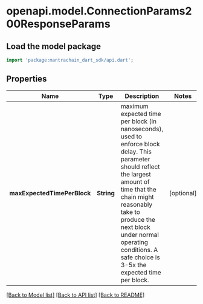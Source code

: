 # openapi.model.ConnectionParams200ResponseParams

## Load the model package
```dart
import 'package:mantrachain_dart_sdk/api.dart';
```

## Properties
Name | Type | Description | Notes
------------ | ------------- | ------------- | -------------
**maxExpectedTimePerBlock** | **String** | maximum expected time per block (in nanoseconds), used to enforce block delay. This parameter should reflect the largest amount of time that the chain might reasonably take to produce the next block under normal operating conditions. A safe choice is 3-5x the expected time per block. | [optional] 

[[Back to Model list]](../README.md#documentation-for-models) [[Back to API list]](../README.md#documentation-for-api-endpoints) [[Back to README]](../README.md)


